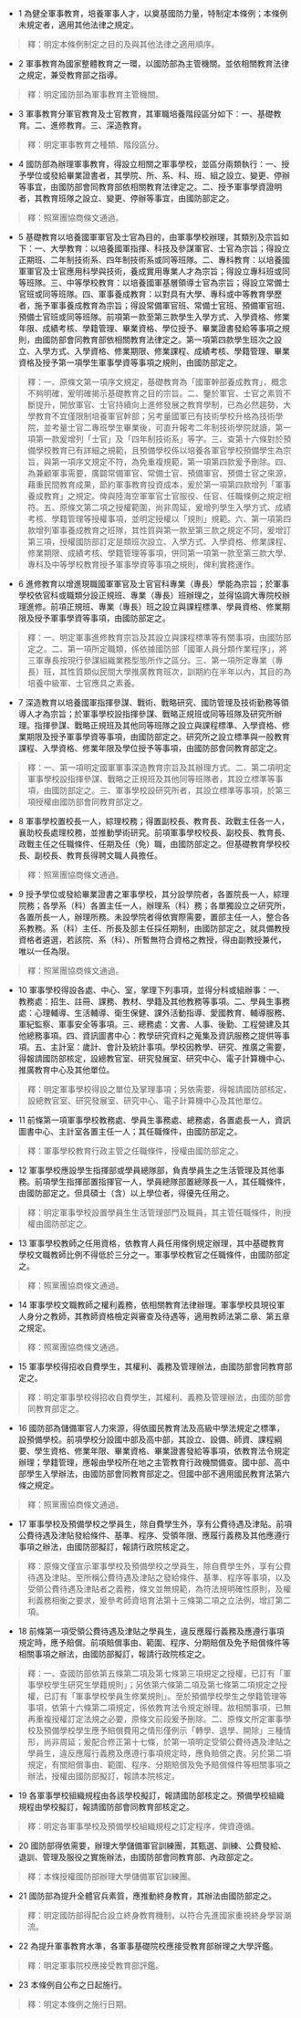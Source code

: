 * 1 為健全軍事教育，培養軍事人才，以奠基國防力量，特制定本條例；本條例未規定者，適用其他法律之規定。

> 釋：明定本條例制定之目的及與其他法律之適用順序。

* 2 軍事教育為國家整體教育之一環，以國防部為主管機關。並依相關教育法律之規定，兼受教育部之指導。

> 釋：明定國防部為軍事教育主管機關。

* 3 軍事教育分軍官教育及士官教育，其軍職培養階段區分如下：一、基礎教育。二、進修教育。三、深造教育。

> 釋：明定軍事教育之種類、階段區分。

* 4 國防部為辦理軍事教育，得設立相關之軍事學校，並區分兩類執行：一、授予學位或發給畢業證書者，其學院、所、系、科、班、組之設立、變更、停辦等事宜，由國防部會同教育部依相關教育法律定之。二、授予軍事學資證明者，其教育班隊之設立、變更、停辦等事宜，由國防部定之。

> 釋：照黨團協商條文通過。

* 5 基礎教育以培養國軍軍官及士官為目的，由軍事學校辦理，其類別及宗旨如下：一、大學教育：以培養國軍指揮、科技及參謀軍官、士官為宗旨；得設立正期班、二年制技術系、四年制技術系或同等班隊。二、專科教育：以培養國軍軍官及士官應用科學與技術，養成實用專業人才為宗旨；得設立專科班或同等班隊。三、中等學校教育：以培養國軍基層領導士官為宗旨；得設立常備士官班或同等班隊。四、軍事養成教育：以對具有大學、專科或中等教育學歷者，施予軍事養成教育為宗旨；得設常備軍官班、常備士官班、預備軍官班、預備士官班或同等班隊。前項第一款至第三款學生入學方式、入學資格、修業年限、成績考核、學籍管理、畢業資格、學位授予、畢業證書發給等事項之規則，由國防部會同教育部依相關教育法律定之。第一項第四款學生班次之設立、入學方式、入學資格、修業期限、修業課程、成績考核、學籍管理、畢業資格及授予第一項學生軍事學資等事項之規則，由國防部定之。

> 釋：一、原條文第一項序文規定，基礎教育為「國軍幹部養成教育」，概念不夠明確，爰明確揭示基礎教育之目的宗旨。二、鑒於軍官、士官之素質不斷提升，開放軍官、士官持續向上進修發展之教育學制，已為必然趨勢，大學教育不宜僅限制培養軍官幹部；另考量國軍已有技術學校升格為技術學院，並考量士官二專班學生畢業後，可直升報考二年制技術學院就讀，第一項第一款爰增列「士官」及「四年制技術系」等字。三、查第十六條對於預備學校教育已有詳細之規範，且預備學校係以培養各軍官學校預備學生為宗旨，與第一項序文規定不符，為免重複規範，第一項第四款爰予刪除。四、為兼顧軍事需要，廣闢常備軍官、常備士官、預備軍官、預備士官之來源，藉重民間教育成果，節約軍事教育投資成本，爰於第一項第四款增列「軍事養成教育」之規定。俾與陸海空軍軍官士官服役、任官、任職條例之規定相符。五、原條文第二項之授權範圍，尚非周延，爰增列學生入學方式、成績考核、學籍管理等授權事項，並明定授權以「規則」規範。六、第一項第四款增列軍事養成教育之班隊，其性質與第一款至第三款之規定不同，爰增訂第三項，授權國防部訂定是類班次設立、入學方式、入學資格、修業課程、修業期限、成績考核、學籍管理等事項，併同第一項第一款至第三款大學、專科及中等學校教育授予軍事學資等事項之規則，俾利實務運作。

* 6 進修教育以增進現職國軍軍官及士官官科專業（專長）學能為宗旨；於軍事學校依官科或職類分設正規班、專業（專長）班辦理之，並得協調大專院校辦理進修。前項正規班、專業（專長）班之設立與課程標準、學員資格、修業期限及授予軍事學資等事項，由國防部定之。

> 釋：一、明定軍事進修教育宗旨及其設立與課程標準等有關事項，由國防部定之。二、第一項所定職類，係依據國防部「國軍人員分類作業程序」，將三軍專長按現行參謀組織業務型態所作之區分。三、第一項所定專業（專長）班，其性質類似民間大學推廣教育班次，訓期約在半年以內，其目的為培養中級軍、士官應具之素養。

* 7 深造教育以培養國軍指揮參謀、戰術、戰略研究、國防管理及技術勤務等領導人才為宗旨；於軍事學校設指揮參謀、戰略正規班或同等班隊及研究所辦理。指揮參謀、戰略正規班及其他同等班隊之設立與課程標準、入學資格、修業期限及授予軍事學資等事項，由國防部定之。研究所之設立標準與一般教育課程、入學資格、修業年限及學位授予等事項，由國防部會同教育部定之。

> 釋：一、第一項明定國軍軍事深造教育宗旨及其辦理方式。二、第二項明定軍事學校設指揮參謀、戰略之正規班及其他同等班隊者，其設立標準等事項，由國防部定之。三、軍事學校設研究所者，其設立標準等事項，於第三項授權由國防部會同教育部定之。

* 8 軍事學校置校長一人，綜理校務；得置副校長、教育長、政戰主任各一人，襄助校長處理校務，並推動學術研究。前項軍事學校校長、副校長、教育長、政戰主任之任職條件、任期及任（免）職，由國防部定之。但基礎教育學校校長、副校長、教育長得聘文職人員擔任。

> 釋：照黨團協商條文通過。

* 9 授予學位或發給畢業證書之軍事學校，其分設學院者，各置院長一人，綜理院務；各學系（科）各置主任一人，辦理系（科）務；各單獨設立之研究所，各置所長一人，辦理所務。未設學院者得依實際需要，置部主任一人，整合各系教務。系（科）主任、所長及部主任採任期制，由國防部定之，就具備教授資格者遴選，若該院、系（科）、所暫無符合資格之教授，得由副教授兼代，唯以一任為限。

> 釋：照黨團協商條文通過。

* 10 軍事學校得設各處、中心、室，掌理下列事項，並得分科或組辦事：一、教務處：招生、註冊、課務、教材、學籍及其他教務等事項。二、學員生事務處：心理輔導、生活輔導、衛生保健、課外活動指導、愛國教育、輔導服務、軍紀監察、軍事安全等事項。三、總務處：文書、人事、後勤、工程營建及其他總務事項。四、資訊圖書中心：教學研究資料之蒐集及資訊服務之提供等事項。五、主計室：歲計、會計及統計事項。學校因教學、研究、推廣之需要，得報請國防部核定，設總教官室、研究發展室、研究中心、電子計算機中心、推廣教育中心及其他單位。

> 釋：明定軍事學校得設之單位及掌理事項；另依需要，得報請國防部核定，設總教官室、研究發展室、研究中心、電子計算機中心及其他單位。

* 11 前條第一項軍事學校教務處、學員生事務處、總務處，各置處長一人，資訊圖書中心、主計室各置主任一人；其任職條件，由國防部定之。

> 釋：軍事學校教育行政主管之任職條件，授權由國防部定之。

* 12 軍事學校應設學生指揮部或學員總隊部，負責學員生之生活管理及其他事務。前項學生指揮部置指揮官一人，學員總隊部置總隊長一人，其任職條件，由國防部定之。但具碩士（含）以上學位者，得優先任用之。

> 釋：明定軍事學校設置學員生生活管理部門及職員，其主管任職條件，則授權由國防部定之。

* 13 軍事學校教師之任用資格，依教育人員任用條例規定辦理，其中基礎教育學校文職教師比例不得低於三分之一。軍事學校教官之任職條件，由國防部定之。

> 釋：照黨團協商條文通過。

* 14 軍事學校文職教師之權利義務，依相關教育法律辦理。軍事學校具現役軍人身分之教師，其教師資格檢定與審查及待遇等，適用教師法第二章、第五章之規定。

> 釋：照黨團協商條文通過。

* 15 軍事學校得招收自費學生，其權利、義務及管理辦法，由國防部會同教育部定之。

> 釋：明定軍事學校得招收自費學生，其權利、義務及管理辦法，由國防部會同教育部定之。

* 16 國防部為儲備軍官人力來源，得依國民教育法及高級中學法規定之標準，設預備學校。前項學校分設國中部及高中部，其設立、設備、師資、課程綱要、學生資格、修業年限、畢業資格、畢業證書發給等事項，依教育法令規定辦理；學籍管理，應報由學校所在地之主管教育行政機關備查。國中部、高中部學生入學辦法，由國防部會同教育部定之。但國中部不適用國民教育法第六條之規定。

> 釋：照黨團協商條文通過。

* 17 軍事學校及預備學校之學員生，除自費學生外，享有公費待遇及津貼。前項公費待遇及津貼發給條件、基準、程序、受領年限、應履行義務及其他應遵行事項之辦法，由國防部擬訂，報請行政院核定之。

> 釋：原條文僅宣示軍事學校及預備學校之學員生，除自費學生外，享有公費待遇及津貼。至所稱公費待遇及津貼之發給條件、基準、程序等事項，以及受領公費待遇及津貼者之義務，條文並無規範，為符法規明確性原則，及權利義務相衡之要求，爰參考師資培育法第十三條第二項之立法例，增訂第二項。

* 18 前條第一項受領公費待遇及津貼之學員生，違反應履行義務及應遵行事項規定時，應予賠償。前項賠償事由、範圍、程序、分期賠償及免予賠償條件等相關事項之辦法，由國防部擬訂，報請行政院核定之。

> 釋：一、查國防部依第五條第二項及第七條第三項規定之授權，已訂有「軍事學校學生研究生學籍規則」；另依第六條第二項及第七條第二項規定之授權，已訂有「軍事學校學員生修業規則」。至於預備學校學生之學籍管理等事項，依第十六條第二項規定，係依教育法令規定辦理。故相關事項，已無再重複授權訂定法規之必要，原條文前段爰予刪除。二、原條文所定軍事學校及預備學校學生應予賠償費用之情形僅例示「轉學、退學、開除」三種情形，尚非周延；爰配合修正第十七條，於第一項明定受領公費待遇及津貼之學員生，違反應履行義務及應遵行事項規定時，應負賠償之責。另於第二項規定，有關賠償事由、範圍、程序、分期賠償及免予賠償條件等相關事項之辦法，授權由國防部擬訂，報請本院核定。

* 19 各軍事學校組織規程由各該學校擬訂，報請國防部核定之。預備學校組織規程由學校擬訂，報請國防部會同教育部核定之。

> 釋：明定各軍事學校及預備學校組織規程之訂定程序，俾資遵循。

* 20 國防部得依需要，辦理大學儲備軍官訓練團，其甄選、訓練、公費發給、退訓、管理及服役之實施辦法，由國防部會同教育部、內政部定之。

> 釋：本條授權國防部辦理大學儲備軍官訓練團。

* 21 國防部為提升全體官兵素質，應推動終身教育，其辦法由國防部定之。

> 釋：明定國防部得配合設立終身教育機制，以符合先進國家重視終身學習潮流。

* 22 為提升軍事教育水準，各軍事基礎院校應接受教育部辦理之大學評鑑。

> 釋：明定軍事院校應接受教育部評鑑。

* 23 本條例自公布之日起施行。

> 釋：明定本條例之施行日期。

